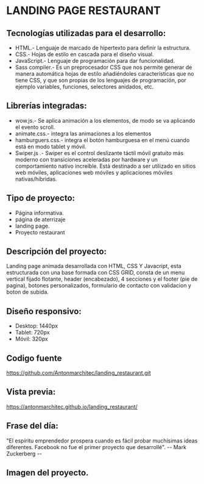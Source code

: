 # LANDING PAGE RESTAURANT 

## Tecnologías utilizadas para el desarrollo:
- HTML.- Lenguaje de marcado de hipertexto para definir la estructura.
- CSS.- Hojas de estilo en cascada para el diseño visual.
- JavaScript.- Lenguaje de programación para dar funcionalidad. 
- Sass compiler.- Es un preprocesador CSS que nos permite generar de manera automática hojas de estilo añadiéndoles características que no tiene CSS, y que son propias de los lenguajes de programación, por ejemplo variables, funciones, selectores anidados, etc.

## Librerías integradas: 
- wow.js.- Se aplica animación a los elementos, de modo se va aplicando el evento scroll.
- animate.css.- integra las animaciones a los elementos
- hamburguers.css.- integra el botón hamburguesa en el menú cuando está en modo tablet y móvil.
- Swiper.js .- Swiper es el control deslizante táctil móvil gratuito más moderno con transiciones   aceleradas por hardware y un comportamiento nativo increíble. Está destinado a ser utilizado en sitios web móviles, aplicaciones web móviles y aplicaciones móviles nativas/híbridas.

## Tipo de proyecto:
- Página informativa.
- página de aterrizaje
- landing page.
- Proyecto restaurant

## Descripción del proyecto:
Landing page animada desarrollada con HTML, CSS Y Javacript, esta estructurada con una base formada con CSS GRID, consta de un menu vertical fijado flotante, header (encabezado), 4 secciones y el footer (pie de pagina), botones personalizados, formulario de contacto con validacion y boton de subida.   

## Diseño responsivo:
- Desktop: 1440px   
- Tablet: 720px
- Móvil: 320px

## Codigo fuente
https://github.com/Antonmarchitec/landing_restaurant.git

## Vista previa:
https://antonmarchitec.github.io/landing_restaurant/

## Frase del día:
"El espíritu emprendedor prospera cuando es fácil probar muchísimas ideas diferentes. Facebook no fue el primer proyecto que desarrollé".
-- Mark Zuckerberg --

## Imagen del proyecto.





